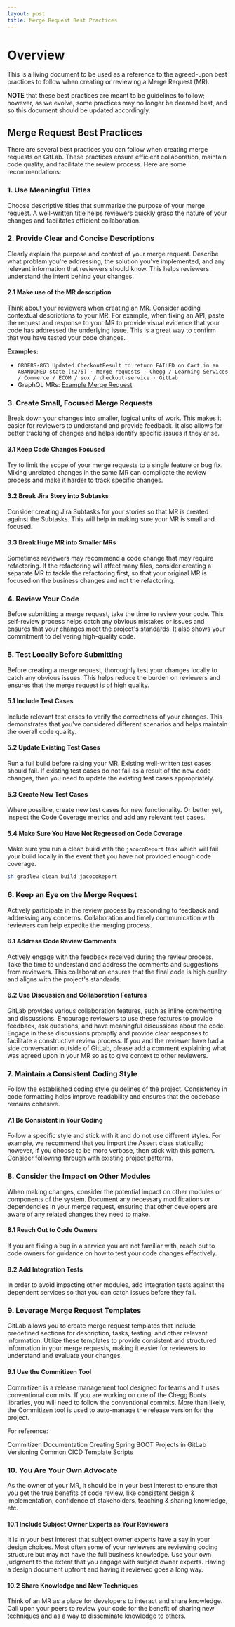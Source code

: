 ```yaml
---
layout: post
title: Merge Request Best Practices
---
```


# Overview
This is a living document to be used as a reference to the agreed-upon best practices to follow when creating or reviewing a Merge Request (MR).

**NOTE** that these best practices are meant to be guidelines to follow; however, as we evolve, some practices may no longer be deemed best, and so this document should be updated accordingly.

## Merge Request Best Practices
There are several best practices you can follow when creating merge requests on GitLab. These practices ensure efficient collaboration, maintain code quality, and facilitate the review process. Here are some recommendations:

### 1. Use Meaningful Titles
Choose descriptive titles that summarize the purpose of your merge request. A well-written title helps reviewers quickly grasp the nature of your changes and facilitates efficient collaboration.

### 2. Provide Clear and Concise Descriptions
Clearly explain the purpose and context of your merge request. Describe what problem you're addressing, the solution you've implemented, and any relevant information that reviewers should know. This helps reviewers understand the intent behind your changes.

#### 2.1 Make use of the MR description
Think about your reviewers when creating an MR. Consider adding contextual descriptions to your MR. For example, when fixing an API, paste the request and response to your MR to provide visual evidence that your code has addressed the underlying issue. This is a great way to confirm that you have tested your code changes.

**Examples:**
- `ORDERS-863 Updated CheckoutResult to return FAILED on Cart in an ABANDONED state (!275) · Merge requests · Chegg / Learning Services / Commerce / ECOM / sox / checkout-service · GitLab`
- GraphQL MRs: [Example Merge Request](https://gitlab.com/chegginc/learning-services/devx/graphql/gdg-apollo-workbench/-/merge_requests/489)

### 3. Create Small, Focused Merge Requests
Break down your changes into smaller, logical units of work. This makes it easier for reviewers to understand and provide feedback. It also allows for better tracking of changes and helps identify specific issues if they arise.

#### 3.1 Keep Code Changes Focused
Try to limit the scope of your merge requests to a single feature or bug fix. Mixing unrelated changes in the same MR can complicate the review process and make it harder to track specific changes.

#### 3.2 Break Jira Story into Subtasks
Consider creating Jira Subtasks for your stories so that MR is created against the Subtasks. This will help in making sure your MR is small and focused.

#### 3.3 Break Huge MR into Smaller MRs
Sometimes reviewers may recommend a code change that may require refactoring. If the refactoring will affect many files, consider creating a separate MR to tackle the refactoring first, so that your original MR is focused on the business changes and not the refactoring.

### 4. Review Your Code
Before submitting a merge request, take the time to review your code. This self-review process helps catch any obvious mistakes or issues and ensures that your changes meet the project's standards. It also shows your commitment to delivering high-quality code.

### 5. Test Locally Before Submitting
Before creating a merge request, thoroughly test your changes locally to catch any obvious issues. This helps reduce the burden on reviewers and ensures that the merge request is of high quality.

#### 5.1 Include Test Cases
Include relevant test cases to verify the correctness of your changes. This demonstrates that you've considered different scenarios and helps maintain the overall code quality.

#### 5.2 Update Existing Test Cases
Run a full build before raising your MR. Existing well-written test cases should fail. If existing test cases do not fail as a result of the new code changes, then you need to update the existing test cases appropriately.

#### 5.3 Create New Test Cases
Where possible, create new test cases for new functionality. Or better yet, inspect the Code Coverage metrics and add any relevant test cases.

#### 5.4 Make Sure You Have Not Regressed on Code Coverage
Make sure you run a clean build with the `jacocoReport` task which will fail your build locally in the event that you have not provided enough code coverage.
```sh
sh gradlew clean build jacocoReport
```

### 6. Keep an Eye on the Merge Request
Actively participate in the review process by responding to feedback and addressing any concerns. Collaboration and timely communication with reviewers can help expedite the merging process.

#### 6.1 Address Code Review Comments
Actively engage with the feedback received during the review process. Take the time to understand and address the comments and suggestions from reviewers. This collaboration ensures that the final code is high quality and aligns with the project's standards.

#### 6.2 Use Discussion and Collaboration Features
GitLab provides various collaboration features, such as inline commenting and discussions. Encourage reviewers to use these features to provide feedback, ask questions, and have meaningful discussions about the code. Engage in these discussions promptly and provide clear responses to facilitate a constructive review process. If you and the reviewer have had a side conversation outside of GitLab, please add a comment explaining what was agreed upon in your MR so as to give context to other reviewers.

### 7. Maintain a Consistent Coding Style
Follow the established coding style guidelines of the project. Consistency in code formatting helps improve readability and ensures that the codebase remains cohesive.

#### 7.1 Be Consistent in Your Coding
Follow a specific style and stick with it and do not use different styles. For example, we recommend that you import the Assert class statically; however, if you choose to be more verbose, then stick with this pattern. Consider following through with existing project patterns.

### 8. Consider the Impact on Other Modules
When making changes, consider the potential impact on other modules or components of the system. Document any necessary modifications or dependencies in your merge request, ensuring that other developers are aware of any related changes they need to make.

#### 8.1 Reach Out to Code Owners
If you are fixing a bug in a service you are not familiar with, reach out to code owners for guidance on how to test your code changes effectively.

#### 8.2 Add Integration Tests
In order to avoid impacting other modules, add integration tests against the dependent services so that you can catch issues before they fail.

### 9. Leverage Merge Request Templates
GitLab allows you to create merge request templates that include predefined sections for description, tasks, testing, and other relevant information. Utilize these templates to provide consistent and structured information in your merge requests, making it easier for reviewers to understand and evaluate your changes.

#### 9.1 Use the Commitizen Tool
Commitizen is a release management tool designed for teams and it uses conventional commits. If you are working on one of the Chegg Boots libraries, you will need to follow the conventional commits. More than likely, the Commitizen tool is used to auto-manage the release version for the project.

For reference:

Commitizen Documentation
Creating Spring BOOT Projects in GitLab
Versioning Common CICD Template Scripts
### 10. You Are Your Own Advocate
As the owner of your MR, it should be in your best interest to ensure that you get the true benefits of code review, like consistent design & implementation, confidence of stakeholders, teaching & sharing knowledge, etc.

#### 10.1 Include Subject Owner Experts as Your Reviewers
It is in your best interest that subject owner experts have a say in your design choices. Most often some of your reviewers are reviewing coding structure but may not have the full business knowledge. Use your own judgment to the extent that you engage with subject owner experts. Having a design document upfront and having it reviewed goes a long way.

#### 10.2 Share Knowledge and New Techniques
Think of an MR as a place for developers to interact and share knowledge. Call upon your peers to review your code for the benefit of sharing new techniques and as a way to disseminate knowledge to others.

